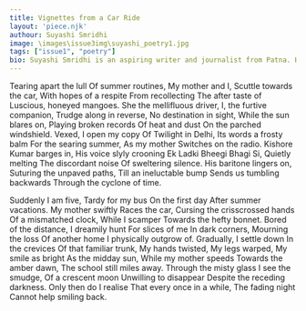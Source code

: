 ```yaml
---
title: Vignettes from a Car Ride
layout: 'piece.njk'
authour: Suyashi Smridhi
image: \images\issue3img\suyashi_poetry1.jpg
tags: ["issue1", "poetry"]
bio: Suyashi Smridhi is an aspiring writer and journalist from Patna. Her work has been published on platforms like Feminism in India, sbcltr.in, Coldnoon- International Journal of Travel Writing and Travelling Cultures amongst others. She is an alumnus of the Summer Institute, University of Iowa, a two-week creative writing cum cultural exchange program between India, Pakistan and the US.
---
```

Tearing apart the lull
Of summer routines,
My mother and I,
Scuttle towards the car,
With hopes of a respite
From recollecting
The after taste of
Luscious, honeyed mangoes.
She the mellifluous driver,
I, the furtive companion,
Trudge along in reverse,
No destination in sight,
While the sun blares on,
Playing broken records
Of heat and dust
On the parched windshield.
Vexed, I open my copy
Of Twilight in Delhi,
Its words a frosty balm
For the searing summer,
As my mother
Switches on the radio.
Kishore Kumar barges in,
His voice slyly crooning
Ek Ladki Bheegi Bhagi Si,
Quietly melting 
The discordant noise
Of sweltering silence.
His baritone lingers on,
Suturing the unpaved paths,
Till an ineluctable bump
Sends us tumbling backwards
Through the cyclone of time.

Suddenly I am five,
Tardy for my bus
On the first day
After summer vacations.
My mother swiftly
Races the car,
Cursing the crisscrossed hands
Of a mismatched clock,
While I scamper
Towards the hefty bonnet.
Bored of the distance,
I dreamily hunt
For slices of me
In dark corners,
Mourning the loss
Of another home 
I physically outgrow of.
Gradually, I settle down
In the crevices
Of that familiar trunk,
My hands twisted,
My legs warped,
My smile as bright
As the midday sun,
While my mother speeds
Towards the amber dawn,
The school still miles away.
Through the misty glass
I see the smudge,
Of a crescent moon
Unwilling to disappear
Despite the receding darkness.
Only then do I realise
That every once in a while,
The fading night
Cannot help smiling back.